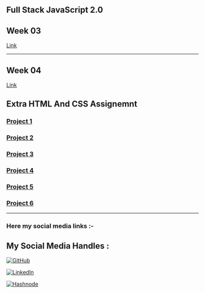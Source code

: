 ## Full Stack JavaScript 2.0

## Week 03

[Link ](./Week%2003/readme.md)


---

## Week 04

[Link](./Week%2004/readme.md)

## Extra HTML And CSS Assignemnt

### [Project 1](./HTML%20and%20CSS/01_Project-%20Credit%20Card%20Landing%20Page)

### [Project 2](./HTML%20and%20CSS/02_Project-%20Hosting%20Site%20Landing%20Page)

### [Project 3](./HTML%20and%20CSS/03_Project-%20Gaming%20Landing%20Page)

### [Project 4](./HTML%20and%20CSS/04_Project-%20Real%20Estate%20Landing%20Page)

### [Project 5](./HTML%20and%20CSS/05_Project-%20Beats%20Landing%20Page)

### [Project 6](./HTML%20and%20CSS/06_Project-%20Data%20Analytics%20Landing%20Page)

---

### Here my social media links :-

## My Social Media Handles :

[![GitHub](https://img.shields.io/badge/github-Fork%20Me-%23121011.svg?style=for-the-badge&logo=github&logoColor=white)](https://github.com/tonyteja6d )

[![LinkedIn ](https://img.shields.io/badge/linkedin-Connect%20With%20Me-%230077B5.svg?style=for-the-badge&logo=linkedin&logoColor=white)]( https://www.linkedin.com/in/teja-mandapati/)

[![Hashnode ](https://img.shields.io/badge/Hashnode-Follow%20Me-2962FF?style=for-the-badge&logo=hashnode&logoColor=white)]( https://tonyteja6s.hashnode.dev/)

